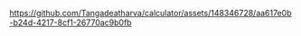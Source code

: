 

https://github.com/Tangadeatharva/calculator/assets/148346728/aa617e0b-b24d-4217-8cf1-26770ac9b0fb

